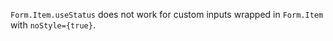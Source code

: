 `Form.Item.useStatus` does not work for custom inputs wrapped in `Form.Item` with `noStyle={true}`.
